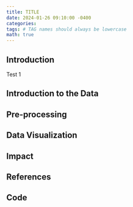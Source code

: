 ```yaml
---
title: TITLE
date: 2024-01-26 09:10:00 -0400
categories: 
tags: # TAG names should always be lowercase
math: true
---
```

## Introduction
Test 1
## Introduction to the Data
## Pre-processing
## Data Visualization
## Impact
## References
## Code
